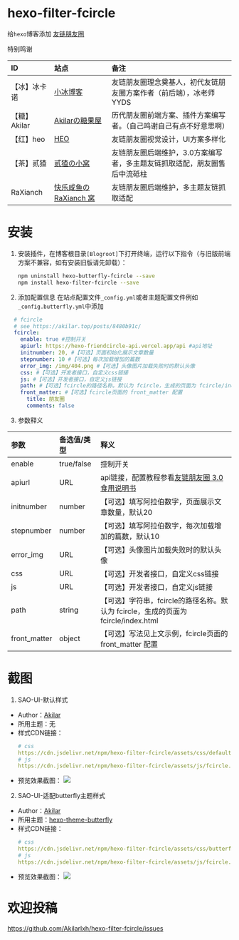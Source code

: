 # hexo-filter-fcircle

给`hexo`博客添加 [友链朋友圈](https://akilar.top/posts/8480b91c/)

特别鸣谢

|ID|站点|备注|
|:--|:--|:--|
|【冰】冰卡诺|[小冰博客](https://zfe.space/)|友链朋友圈理念奠基人，初代友链朋友圈方案作者（前后端），冰老师YYDS|
|【糖】Akilar|[Akilarの糖果屋](https://akilar.top)|历代朋友圈前端方案、插件方案编写者。（自己鸣谢自己有点不好意思啊）|
|【红】heo|[HEO](https://blog.zhheo.com/)|友链朋友圈视觉设计，UI方案多样化|
|【茶】贰猹|[贰猹の小窝](https://noionion.top/)|友链朋友圈后端维护，3.0方案编写者，多主题友链抓取适配，朋友圈售后中流砥柱|
|RaXianch|[快乐咸鱼の RaXianch 窝](https://blog.raxianch.moe/)|友链朋友圈后端维护，多主题友链抓取适配|

# 安装

1. 安装插件，在博客根目录`[Blogroot]`下打开终端，运行以下指令（与旧版前端方案不兼容，如有安装旧版请先卸载）：
    ```bash
    npm uninstall hexo-butterfly-fcircle --save
    npm install hexo-filter-fcircle --save
    ```

2. 添加配置信息
  在站点配置文件`_config.yml`或者主题配置文件例如`_config.butterfly.yml`中添加
  ```yaml
    # fcircle
    # see https://akilar.top/posts/8480b91c/
    fcircle:
      enable: true #控制开关
      apiurl: https://hexo-friendcircle-api.vercel.app/api #api地址
      initnumber: 20, #【可选】页面初始化展示文章数量
      stepnumber: 10 #【可选】每次加载增加的篇数
      error_img: /img/404.png #【可选】头像图片加载失败时的默认头像
      css: #【可选】开发者接口，自定义css链接
      js: #【可选】开发者接口，自定义js链接
      path: #【可选】fcircle的路径名称。默认为 fcircle，生成的页面为 fcircle/index.html
      front_matter: #【可选】fcircle页面的 front_matter 配置
        title: 朋友圈
        comments: false
  ```
3. 参数释义

  |参数|备选值/类型|释义|
  |:--|:--|:--|
  |enable|true/false|控制开关|
  |apiurl|URL|api链接，配置教程参看[友链朋友圈 3.0 食用说明书](https://noionion.top/47095.html)|
  |initnumber|number|【可选】填写阿拉伯数字，页面展示文章数量，默认20|
  |stepnumber|number|【可选】填写阿拉伯数字，每次加载增加的篇数，默认10|
  |error_img|URL|【可选】头像图片加载失败时的默认头像|
  |css| URL|【可选】开发者接口，自定义css链接|
  |js| URL|【可选】开发者接口，自定义js链接|
  |path| string|【可选】字符串，fcircle的路径名称。默认为 fcircle，生成的页面为 fcircle/index.html|
  |front_matter|object|【可选】写法见上文示例，fcircle页面的 front_matter 配置|

# 截图
1. SAO-UI-默认样式
  - Author：[Akilar](https://akilar.top/fcircle/)
  - 所用主题：无
  - 样式CDN链接：
    ```yaml
    # css
    https://cdn.jsdelivr.net/npm/hexo-filter-fcircle/assets/css/default.min.css
    # js
    https://cdn.jsdelivr.net/npm/hexo-filter-fcircle/assets/js/fcircle.min.js
    ```
  - 预览效果截图：
    ![](https://cdn.jsdelivr.net/npm/hexo-filter-fcircle/assets/preview/default.png)

2. SAO-UI-适配butterfly主题样式
  - Author：[Akilar](https://akilar.top/fcircle/)
  - 所用主题：[hexo-theme-butterfly](https://butterfly.js.org)
  - 样式CDN链接：
    ```yaml
    # css
    https://cdn.jsdelivr.net/npm/hexo-filter-fcircle/assets/css/butterfly.min.css
    # js
    https://cdn.jsdelivr.net/npm/hexo-filter-fcircle/assets/js/fcircle.min.js
    ```
  - 预览效果截图：
    ![](https://cdn.jsdelivr.net/npm/hexo-filter-fcircle/assets/preview/butterfly.png)

# 欢迎投稿
  https://github.com/Akilarlxh/hexo-filter-fcircle/issues
